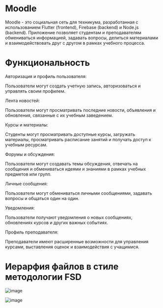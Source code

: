 <h1>Moodle</h1>
<p>Moodle - это социальная сеть для техникума, разработанная с использованием Flutter (frontend), Firebase (backend) и Node.js (backend). 
Приложение позволяет студентам и преподавателям обмениваться информацией, задавать вопросы, делиться материалами и взаимодействовать друг с другом в рамках учебного процесса.</p>


<h1>Функциональность</h1>
<p>Авторизация и профиль пользователя:</p> Пользователи могут создать учетную запись, авторизоваться и управлять своим профилем.

<p>Лента новостей:</p> Пользователи могут просматривать последние новости, объявления и обновления, связанные с их учебным заведением.

<p>Курсы и материалы:</p> Студенты могут просматривать доступные курсы, загружать материалы, просматривать расписание занятий и получать доступ к учебным ресурсам.

<p>Форумы и обсуждения:</p> Пользователи могут создавать темы обсуждения, отвечать на сообщения и обмениваться идеями и знаниями в рамках учебных предметов или групп.

<p>Личные сообщения:</p> Пользователи могут обмениваться личными сообщениями, задавать вопросы и общаться один на один.

<p>Уведомления:</p> Пользователи получают уведомления о новых сообщениях, обновлениях курсов и других важных событиях.

<p>Профиль преподавателя:</p> Преподаватели имеют расширенные возможности для управления курсами, выставления оценок и взаимодействия с учащимися.

<h1>Иерарфия файлов в стиле методологии FSD</h1>

![image](https://github.com/424Nkita-Csharsfta4/Moodle_Diplomka/assets/103760832/82f94c12-fb37-4414-9ab2-2342846af3e0)


![image](https://github.com/424Nkita-Csharsfta4/Moodle_Diplomka/assets/103760832/29d6ecc5-6bd2-4997-8444-a5ee2878001c)

